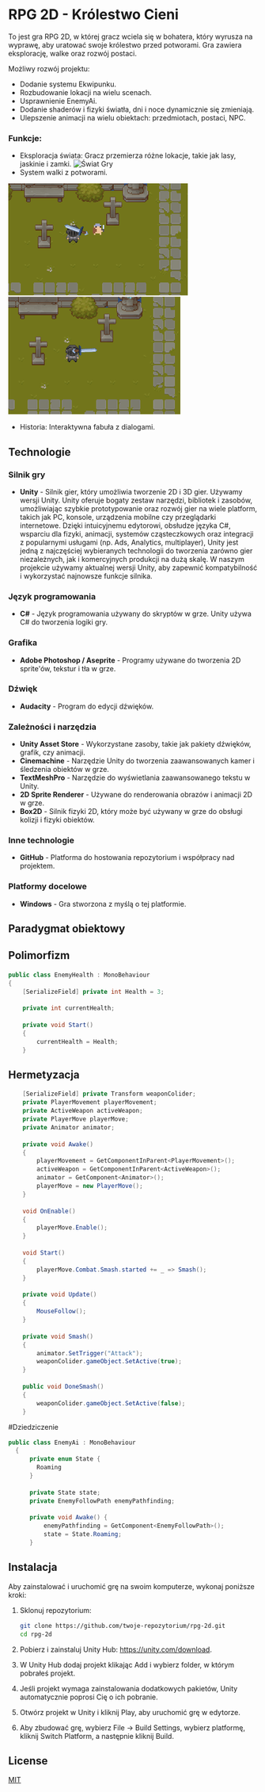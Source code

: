 # RPG 2D - Królestwo Cieni

To jest gra RPG 2D, w której gracz wciela się w bohatera, który wyrusza na wyprawę, aby uratować swoje królestwo przed potworami. Gra zawiera eksplorację, walke oraz rozwój postaci.

Możliwy rozwój projektu:
- Dodanie systemu Ekwipunku.
- Rozbudowanie lokacji na wielu scenach.
- Usprawnienie EnemyAi.
- Dodanie shaderów i fizyki światła, dni i noce dynamicznie się zmieniają.
- Ulepszenie animacji na wielu obiektach: przedmiotach, postaci, NPC.

### Funkcje:
- Eksploracja świata: Gracz przemierza różne lokacje, takie jak lasy, jaskinie i zamki.
![Świat Gry](Screenshots/ŚwiatGry.png)
- System walki z potworami.
  
![walka](Screenshots/Walka1.png)
![walka2](Screenshots/walka2.png)
- Historia: Interaktywna fabuła z dialogami.

## Technologie

### Silnik gry
- **Unity** - Silnik gier, który umożliwia tworzenie 2D i 3D gier. Używamy wersji Unity. Unity oferuje bogaty zestaw narzędzi, bibliotek i zasobów, umożliwiając szybkie prototypowanie oraz rozwój gier na wiele platform, takich jak PC, konsole, urządzenia mobilne czy przeglądarki internetowe. Dzięki intuicyjnemu edytorowi, obsłudze języka C#, wsparciu dla fizyki, animacji, systemów cząsteczkowych oraz integracji z popularnymi usługami (np. Ads, Analytics, multiplayer), Unity jest jedną z najczęściej wybieranych technologii do tworzenia zarówno gier niezależnych, jak i komercyjnych produkcji na dużą skalę. W naszym projekcie używamy aktualnej wersji Unity, aby zapewnić kompatybilność i wykorzystać najnowsze funkcje silnika.

### Język programowania
- **C#** - Język programowania używany do skryptów w grze. Unity używa C# do tworzenia logiki gry.

### Grafika
- **Adobe Photoshop / Aseprite** - Programy używane do tworzenia 2D sprite'ów, tekstur i tła w grze.

### Dźwięk
- **Audacity** - Program do edycji dźwięków.

### Zależności i narzędzia
- **Unity Asset Store** - Wykorzystane zasoby, takie jak pakiety dźwięków, grafik, czy animacji.
- **Cinemachine**  - Narzędzie Unity do tworzenia zaawansowanych kamer i śledzenia obiektów w grze.
- **TextMeshPro** - Narzędzie do wyświetlania zaawansowanego tekstu w Unity.
- **2D Sprite Renderer** - Używane do renderowania obrazów i animacji 2D w grze.
- **Box2D**  - Silnik fizyki 2D, który może być używany w grze do obsługi kolizji i fizyki obiektów.

### Inne technologie
- **GitHub** - Platforma do hostowania repozytorium i współpracy nad projektem.

### Platformy docelowe
- **Windows** - Gra stworzona z myślą o tej platformie.

## Paradygmat obiektowy

## Polimorfizm
```csharp
public class EnemyHealth : MonoBehaviour
{
    [SerializeField] private int Health = 3;
    
    private int currentHealth;

    private void Start()
    {
        currentHealth = Health;
    }
```
## Hermetyzacja 
```csharp
    [SerializeField] private Transform weaponColider;
    private PlayerMovement playerMovement;
    private ActiveWeapon activeWeapon;
    private PlayerMove playerMove; 
    private Animator animator;

    private void Awake()
    {
        playerMovement = GetComponentInParent<PlayerMovement>();
        activeWeapon = GetComponentInParent<ActiveWeapon>();
        animator = GetComponent<Animator>();
        playerMove = new PlayerMove();
    }

    void OnEnable()
    {
        playerMove.Enable();
    }

    void Start()
    {
        playerMove.Combat.Smash.started += _ => Smash();
    }

    private void Update()
    {
        MouseFollow();
    }

    private void Smash()
    {
        animator.SetTrigger("Attack");
        weaponColider.gameObject.SetActive(true);
    }

    public void DoneSmash()
    {
        weaponColider.gameObject.SetActive(false);
    }
```
#Dziedziczenie
```csharp
public class EnemyAi : MonoBehaviour
  {
      private enum State {
        Roaming
      }

      private State state;
      private EnemyFollowPath enemyPathfinding;

      private void Awake() {
          enemyPathfinding = GetComponent<EnemyFollowPath>();
          state = State.Roaming;
      }
```
## Instalacja

Aby zainstalować i uruchomić grę na swoim komputerze, wykonaj poniższe kroki:

1. Sklonuj repozytorium:
   ```bash
   git clone https://github.com/twoje-repozytorium/rpg-2d.git
   cd rpg-2d

2. Pobierz i zainstaluj Unity Hub: https://unity.com/download.

3. W Unity Hub dodaj projekt klikając Add i wybierz folder, w którym pobrałeś projekt.

4. Jeśli projekt wymaga zainstalowania dodatkowych pakietów, Unity automatycznie poprosi Cię o ich pobranie.

5. Otwórz projekt w Unity i kliknij Play, aby uruchomić grę w edytorze.

6. Aby zbudować grę, wybierz File → Build Settings, wybierz platformę, kliknij Switch Platform, a następnie kliknij Build.

## License

[MIT](https://choosealicense.com/licenses/mit/)
